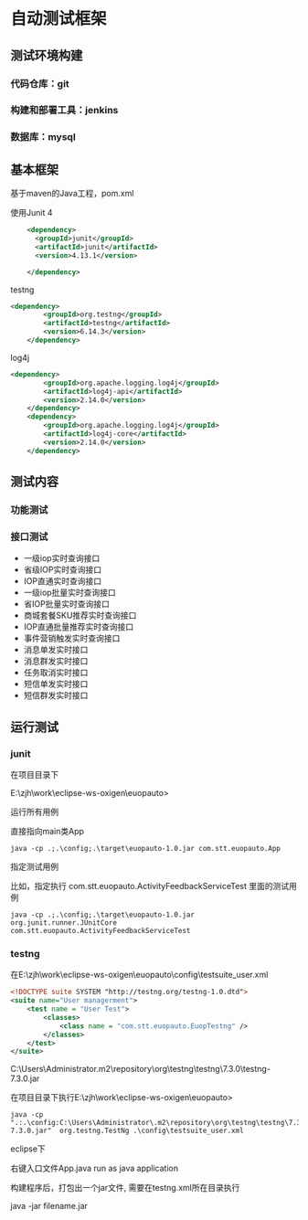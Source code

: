 # 自动测试框架

## 测试环境构建

### 代码仓库：git



### 构建和部署工具：jenkins



### 数据库：mysql



## 基本框架

基于maven的Java工程，pom.xml

使用Junit 4

```xml
    <dependency>
      <groupId>junit</groupId>
      <artifactId>junit</artifactId>
      <version>4.13.1</version>

    </dependency>
```



testng

```xml
<dependency>
    	<groupId>org.testng</groupId>
    	<artifactId>testng</artifactId>
    	<version>6.14.3</version>
    </dependency>
```



log4j

```xml
<dependency>
    	<groupId>org.apache.logging.log4j</groupId>
    	<artifactId>log4j-api</artifactId>
    	<version>2.14.0</version>
    </dependency>
    <dependency>
    	<groupId>org.apache.logging.log4j</groupId>
    	<artifactId>log4j-core</artifactId>
    	<version>2.14.0</version>
    </dependency>
```





## 测试内容

### 功能测试



### 接口测试



* 一级iop实时查询接口
* 省级IOP实时查询接口
* IOP直通实时查询接口
* 一级iop批量实时查询接口
* 省IOP批量实时查询接口
* 商城套餐SKU推荐实时查询接口
* IOP直通批量推荐实时查询接口
* 事件营销触发实时查询接口
* 消息单发实时接口
* 消息群发实时接口
* 任务取消实时接口
* 短信单发实时接口
* 短信群发实时接口



## 运行测试

### junit



在项目目录下

E:\zjh\work\eclipse-ws-oxigen\euopauto>

运行所有用例

直接指向main类App

```shell
java -cp .;.\config;.\target\euopauto-1.0.jar com.stt.euopauto.App
```





指定测试用例

比如，指定执行 com.stt.euopauto.ActivityFeedbackServiceTest 里面的测试用例

```shell
java -cp .;.\config;.\target\euopauto-1.0.jar org.junit.runner.JUnitCore com.stt.euopauto.ActivityFeedbackServiceTest
```



### testng

在E:\zjh\work\eclipse-ws-oxigen\euopauto\config\testsuite_user.xml

```xml
<!DOCTYPE suite SYSTEM "http://testng.org/testng-1.0.dtd">
<suite name="User managerment">
	<test name = "User Test">
		<classes>
			<class name = "com.stt.euopauto.EuopTestng" />
		</classes>	
	</test>
</suite>
```



C:\Users\Administrator\.m2\repository\org\testng\testng\7.3.0\testng-7.3.0.jar

在项目目录下执行E:\zjh\work\eclipse-ws-oxigen\euopauto>

```shell
java -cp ".:.\config:C:\Users\Administrator\.m2\repository\org\testng\testng\7.3.0\testng-7.3.0.jar"  org.testng.TestNg .\config\testsuite_user.xml
```



eclipse下

右键入口文件App.java  run as java application



构建程序后，打包出一个jar文件, 需要在testng.xml所在目录执行

java -jar filename.jar
